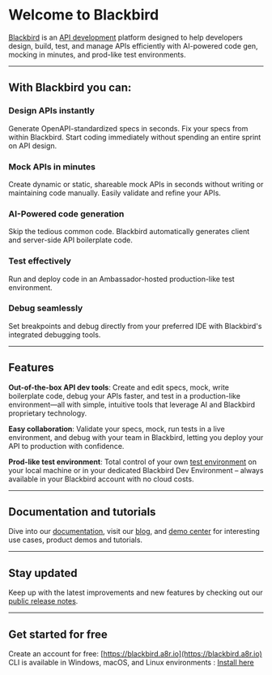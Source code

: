 # Welcome to Blackbird  

[Blackbird](https://www.getambassador.io/products/blackbird/api-development) is an [API development](https://www.getambassador.io/blog/api-development-comprehensive-guide) platform designed to help developers design, build, test, and manage APIs efficiently with AI-powered code gen, mocking in minutes, and prod-like test environments.

---

## With Blackbird you can:

### Design APIs instantly
Generate OpenAPI-standardized specs in seconds. Fix your specs from within Blackbird. Start coding immediately without spending an entire sprint on API design.

### Mock APIs in minutes
Create dynamic or static, shareable mock APIs in seconds without writing or maintaining code manually. Easily validate and refine your APIs.

### AI-Powered code generation
Skip the tedious common code. Blackbird automatically generates client and server-side API boilerplate code.

### Test effectively
Run and deploy code in an Ambassador-hosted production-like test environment.

### Debug seamlessly
Set breakpoints and debug directly from your preferred IDE with Blackbird's integrated debugging tools.

---

## Features

**Out-of-the-box API dev tools**: Create and edit specs, mock, write boilerplate code, debug your APIs faster, and test in a production-like environment—all with simple, intuitive tools that leverage AI and Blackbird proprietary technology.

**Easy collaboration**: Validate your specs, mock, run tests in a live environment, and debug with your team in Blackbird, letting you deploy your API to production with confidence.

**Prod-like test environment**: Total control of your own [test environment](https://www.getambassador.io/blog/test-environment-explained) on your local machine or in your dedicated Blackbird Dev Environment – always available in your Blackbird account with no cloud costs.

---

## Documentation and tutorials

Dive into our [documentation](https://www.getambassador.io/docs/blackbird), visit our [blog](https://www.getambassador.io/blog), and [demo center](https://www.getambassador.io/demo-center) for interesting use cases, product demos and tutorials.

---

## Stay updated

Keep up with the latest improvements and new features by checking out our [public release notes](https://www.getambassador.io/docs/blackbird/latest/release-notes).

---

## Get started for free

Create an account for free: [https://blackbird.a8r.io](https://blackbird.a8r.io)  
CLI is available in Windows, macOS, and Linux environments : [Install here](https://www.getambassador.io/docs/blackbird/latest/reference/cli-commands)

